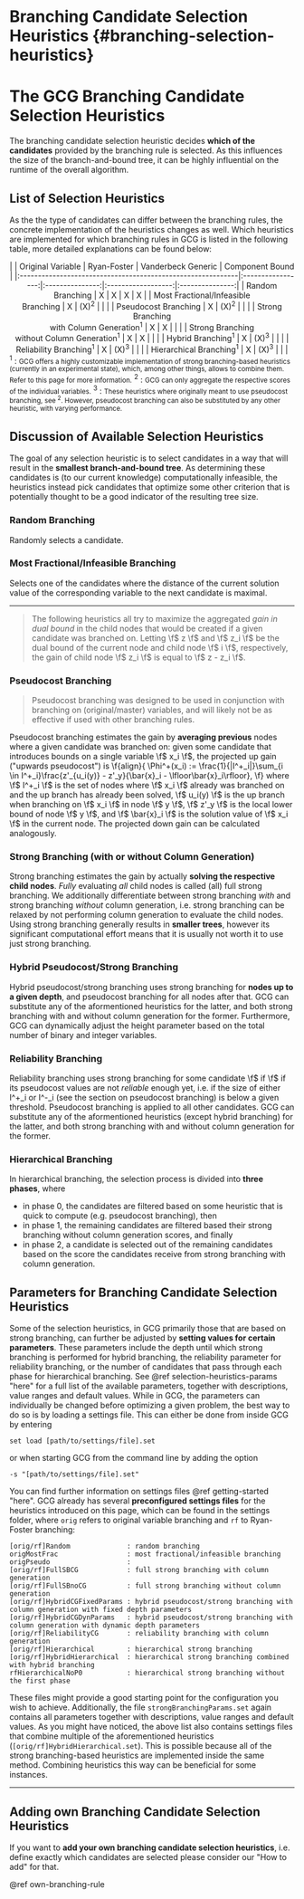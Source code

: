 # Branching Candidate Selection Heuristics {#branching-selection-heuristics}

# The GCG Branching Candidate Selection Heuristics
The branching candidate selection heuristic decides **which of the candidates** provided by the branching rule is
selected. As this influences the size of the branch-and-bound tree, it can be highly influential on the runtime of the
overall algorithm.

## List of Selection Heuristics
 As the the type of candidates can differ between the branching rules, the concrete implementation of the heuristics
 changes as well. Which heuristics are implemented for which branching rules in GCG is listed in the following table,
 more detailed explanations can be found below:

<center>
|                                                             | Original Variable | Ryan-Foster     | Vanderbeck Generic | Component Bound |
|:------------------------------------------------------------|:-----------------:|:---------------:|:------------------:|:---------------:|
| Random Branching                                            | X                 | X               | X                  | X               |
| Most Fractional/Infeasible <br> Branching                   | X                 | (X)<sup>2</sup> |                    |                 |
| Pseudocost Branching                                        | X                 | (X)<sup>2</sup> |                    |                 |
| Strong Branching <br> with Column Generation<sup>1</sup>    | X                 | X               |                    |                 |
| Strong Branching <br> without Column Generation<sup>1</sup> | X                 | X               |                    |                 |
| Hybrid Branching<sup>1</sup>                                | X                 | (X)<sup>3</sup> |                    |                 |
| Reliability Branching<sup>1</sup>                           | X                 | (X)<sup>3</sup> |                    |                 |
| Hierarchical Branching<sup>1</sup>                          | X                 | (X)<sup>3</sup> |                    |                 |
</center>
<sup>1</sup> : <small>GCG offers a highly customizable implementation of strong branching-based heuristics (currently
in an experimental state), which, among other things, allows to combine them. Refer to this page for more information.</small>
<sup>2</sup> : <small>GCG can only aggregate the respective scores of the individual variables.</small>
<sup>3</sup> : <small>These heuristics where originally meant to use pseudocost branching, see <sup>2</sup>. However,
pseudocost branching can also be substituted by any other heuristic, with varying performance.</small>

## Discussion of Available Selection Heuristics
The goal of any selection heuristic is to select candidates in a way that will result in the **smallest branch-and-bound
tree**. As determining these candidates is (to our current knowledge) computationally infeasible, the heuristics instead
pick candidates that optimize some other criterion that is potentially thought to be a good indicator of the resulting
tree size.

### Random Branching
Randomly selects a candidate.

### Most Fractional/Infeasible Branching
Selects one of the candidates where the distance of the current solution value of the corresponding variable to the
next candidate is maximal.

<hr>

> The following heuristics all try to maximize the aggregated _gain in dual bound_ in the child nodes that would be
> created if a given candidate was branched on. Letting \f$ z \f$ and \f$ z_i \f$ be the dual bound of the current node
> and child node \f$ i \f$, respectively, the gain of child node \f$ z_i \f$ is equal to \f$ z - z_i \f$.

### Pseudocost Branching
> Pseudocost branching was designed to be used in conjunction with branching on (original/master) variables, and will
> likely not be as effective if used with other branching rules.

Pseudocost branching estimates the gain by **averaging previous** nodes where a given candidate was branched on: given some
candidate that introduces bounds on a single variable \f$ x_i \f$, the projected up gain ("upwards pseudocost") is
\f{align}{
    \Phi^+(x_i) := \frac{1}{|I^+_i|}\sum_{i \in I^+_i}\frac{z'_{u_i(y)} - z'_y}{\bar{x}_i - \lfloor\bar{x}_i\rfloor},
\f}
where \f$ I^+_i \f$ is the set of nodes where \f$ x_i \f$ already was branched on and the up branch has already been
solved, \f$ u_i(y) \f$ is the up branch when branching on \f$ x_i \f$ in node \f$ y \f$, \f$ z'_y \f$ is the local
lower bound of node \f$ y \f$, and \f$ \bar{x}_i \f$ is the solution value of \f$ x_i \f$ in the current node. The
projected down gain can be calculated analogously.

### Strong Branching (with or without Column Generation)
Strong branching estimates the gain by actually **solving the respective child nodes**. _Fully_ evaluating _all_ child
nodes is called (all) full strong branching. We additionally differentiate between strong branching _with_ and strong
branching _without_ column generation, i.e. strong branching can be relaxed by not performing column generation to
evaluate the child nodes. Using strong branching generally results in **smaller trees**, however its significant
computational effort means that it is usually not worth it to use just strong branching.

### Hybrid Pseudocost/Strong Branching
Hybrid pseudocost/strong branching uses strong branching for **nodes up to a given depth**, and pseudocost branching for
all nodes after that. GCG can substitute any of the aformentioned heuristics for the latter, and both strong branching
with and without column generation for the former. Furthermore, GCG can dynamically adjust the height parameter based on the total number of binary and integer variables.

### Reliability Branching
Reliability branching uses strong branching for some candidate \f$ if \f$ if its pseudocost values are not _reliable_
enough yet, i.e. if the size of either I^+_i or I^-_i (see the section on pseudocost branching) is below a given
threshold. Pseudocost branching is applied to all other candidates. GCG can substitute any of the aformentioned
heuristics (except hybrid branching) for the latter, and both strong branching with and without column generation for
the former.

### Hierarchical Branching
In hierarchical branching, the selection process is divided into **three phases**, where
- in phase 0, the candidates are filtered based on some heuristic that is quick to compute (e.g. pseudocost branching),
then
- in phase 1, the remaining candidates are filtered based their strong branching without column generation scores, and
finally
- in phase 2, a candidate is selected out of the remaining candidates based on the score the candidates receive from
strong branching with column generation.

## Parameters for Branching Candidate Selection Heuristics
Some of the selection heuristics, in GCG primarily those that are based on strong branching, can further be adjusted
by **setting values for certain parameters**. These parameters include the depth until which strong branching is performed
for hybrid branching, the reliability parameter for reliability branching, or the number of candidates that pass
through each phase for hierarchical branching. See @ref selection-heuristics-params "here" for a full list of the available parameters, together with
descriptions, value ranges and default values.
While in GCG, the parameters can individually be changed before optimizing a given problem, the best way to do so is by
loading a settings file. This can either be done from inside GCG by entering
 ```
set load [path/to/settings/file].set
 ```
 or when starting GCG from the command line by adding the option
```
-s "[path/to/settings/file].set"
```
You can find further information on settings files @ref getting-started "here".
GCG already has several **preconfigured settings files** for the heuristics introduced on this page, which can be found in
the settings folder, where ``orig`` refers to original variable branching and ``rf`` to Ryan-Foster branching:
```
[orig/rf]Random              : random branching
origMostFrac                 : most fractional/infeasible branching
origPseudo                   :
[orig/rf]FullSBCG            : full strong branching with column generation
[orig/rf]FullSBnoCG          : full strong branching without column generation
[orig/rf]HybridCGFixedParams : hybrid pseudocost/strong branching with column generation with fixed depth parameters
[orig/rf]HybridCGDynParams   : hybrid pseudocost/strong branching with column generation with dynamic depth parameters
[orig/rf]ReliabilityCG       : reliability branching with column generation
[orig/rf]Hierarchical        : hierarchical strong branching
[orig/rf]HybridHierarchical  : hierarchical strong branching combined with hybrid branching
rfHierarchicalNoP0           : hierarchical strong branching without the first phase
```
These files might provide a good starting point for the configuration you wish to achieve. Additionally, the file
``strongBranchingParams.set`` again contains all parameters together with descriptions, value ranges and default
values.
As you might have noticed, the above list also contains settings files that combine multiple of the aforementioned heuristics (``[orig/rf]HybridHierarchical.set``). This is possible because all of the strong branching-based heuristics are implemented inside the same method. Combining heuristics this way can be beneficial for some instances.

<hr>

## Adding own Branching Candidate Selection Heuristics
If you want to **add your own branching candidate selection heuristics**, i.e. define exactly which candidates are selected
please consider our "How to add" for that.

@ref own-branching-rule